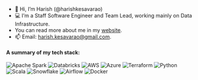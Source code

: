 - 👋 Hi, I’m Harish (@harishkesavarao)
- 💻 I’m a Staff Software Engineer and Team Lead, working mainly on Data Infrastructure.
-  You can read more about me in my [website](http://harishkrblog.dev).
- 📫 Email: harish.kesavarao@gmail.com.

#### A summary of my tech stack:

![Apache Spark](https://img.shields.io/badge/Apache%20Spark-black?style=for-the-badge&logo=apache-spark)
![Databricks](https://img.shields.io/badge/Databricks-lightgrey?style=for-the-badge&logo=databricks)
![AWS](https://img.shields.io/badge/Amazon%20Web%20Services-orange?style=for-the-badge&logo=amazonaws)
![Azure](https://img.shields.io/badge/Microsoft%20Azure-blue?style=for-the-badge&logo=microsoftazure)
![Terraform](https://img.shields.io/badge/Terraform-lightgrey?style=for-the-badge&logo=terraform)
![Python](https://img.shields.io/badge/Python-yellow?style=for-the-badge&logo=python)
![Scala](https://img.shields.io/badge/scala-red?style=for-the-badge&logo=scala)
![Snowflake](https://img.shields.io/badge/snowflake-white?style=for-the-badge&logo=snowflake)
![Airflow](https://img.shields.io/badge/Apache%20Airflow-brown?style=for-the-badge&logo=apacheairflow)
![Docker](https://img.shields.io/badge/Docker-white?style=for-the-badge&logo=docker)

<!---
harishkesavarao/harishkesavarao is a ✨ special ✨ repository because its `README.md` (this file) appears on your GitHub profile.
You can click the Preview link to take a look at your changes.
--->
<!-- <p align=center>
//  <a href="https://github-readme-stats.vercel.app/api?username=harishkesavarao" title="Go to Source">
    <img height=175 align="center" src="https://github-readme-stats.vercel.app/api?username=harishkesavarao&show_icons=true&theme=transparent">
  </a> -->
<!--   <a href="https://github-readme-stats.vercel.app/api/top-langs/?username=harishkesavarao">
  <img height=175 align="center" src="https://github-readme-stats.vercel.app/api/top-langs/?username=harishkesavarao&show_icons=true&theme=transparent" />
  </a>
</p> -->
